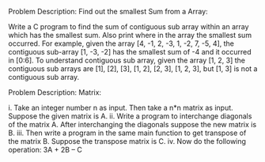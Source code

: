 Problem Description:
Find out the smallest Sum from a Array:

Write a C program to find the sum of contiguous sub array within an array which has the smallest
sum. Also print where in the array the smallest sum occurred.
For example, given the array [4, -1, 2, -3, 1, -2, 7, -5, 4], the contiguous sub-array [1, -3, -2] has the
smallest sum of -4 and it occurred in [0:6].
To understand contiguous sub array, given the array [1, 2, 3] the contiguous sub arrays are [1], [2],
[3], [1, 2], [2, 3], [1, 2, 3], but [1, 3] is not a contiguous sub array.


Problem Description:
Matrix:

i. Take an integer number n as input. Then take a n*n matrix as input. Suppose the given matrix is
A.
ii. Write a program to interchange diagonals of the matrix A. After interchanging the diagonals
suppose the new matrix is B.
iii. Then write a program in the same main function to get transpose of the matrix B. Suppose the
transpose matrix is C.
iv. Now do the following operation:
3A + 2B – C
